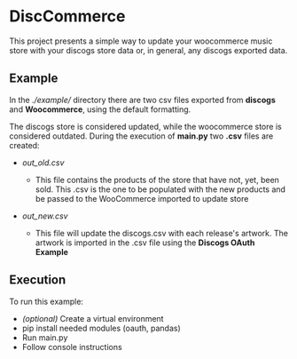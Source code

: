 # DiscCommerce
This project presents a simple way to update your woocommerce music store with your discogs store data or, in general, 
any discogs exported data.

## Example
In the *./example/* directory there are two csv files exported from **discogs** and **Woocommerce**, using the default 
formatting.

The discogs store is considered updated, while the woocommerce store is considered outdated.
During the execution of **main.py** two **.csv** files are created:
- *out_old.csv*
    * This file contains the products of the store that have not, yet, been sold. This .csv is the one to be populated 
      with the new products and be passed to the WooCommerce imported to update store
      
- *out_new.csv*
    * This file will update the discogs.csv with each release's artwork. The artwork is imported in the .csv file using
    the **Discogs OAuth Example**
      
## Execution

To run this example:

- *(optional)* Create a virtual environment
- pip install needed modules (oauth, pandas)
- Run main.py
- Follow console instructions